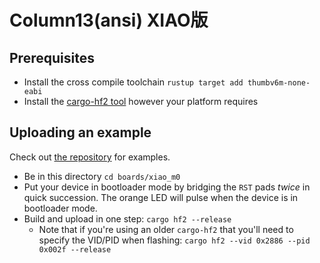# Column13(ansi) XIAO版


## Prerequisites
* Install the cross compile toolchain `rustup target add thumbv6m-none-eabi`
* Install the [cargo-hf2 tool](https://crates.io/crates/cargo-hf2) however your
  platform requires

## Uploading an example
Check out [the
repository](https://github.com/atsamd-rs/atsamd/tree/master/boards/xiao_m0/examples)
for examples.

* Be in this directory `cd boards/xiao_m0`
* Put your device in bootloader mode by bridging the `RST` pads _twice_ in
  quick succession. The orange LED will pulse when the device is in bootloader
  mode.
* Build and upload in one step: `cargo hf2 --release`
  * Note that if you're using an older `cargo-hf2` that you'll need to specify
    the VID/PID when flashing: `cargo hf2 --vid 0x2886 --pid 0x002f --release`
